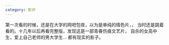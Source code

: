 ```yaml
---
category: 影评
---
```

第一次看的时候，还是在大学的网吧包夜，以为是单纯的情色片，，
当时还是跳着看的。十几年以后再看完整版，发现这是一部青春伤痕文艺片，
自杀的女高中生，爱上自己老师的男大学生… 都有现实的影子。
